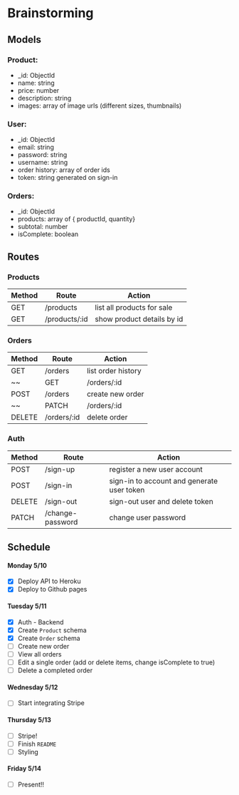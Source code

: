 # Brainstorming

## Models
### Product:
- _id: ObjectId
- name: string
- price: number
- description: string
- images: array of image urls (different sizes, thumbnails)

### User:
- _id: ObjectId
- email: string
- password: string
- username: string
- order history: array of order ids
- token: string generated on sign-in

### Orders:
- _id: ObjectId
- products: array of { productId, quantity}
- subtotal: number
- isComplete: boolean

## Routes
### Products
| Method | Route | Action |
| ------ | ----- | ------ |
| GET | /products | list all products for sale |
| GET | /products/:id | show product details by id |

### Orders
| Method | Route | Action |
| ------ | ----- | ------ |
| GET | /orders | list order history |
~~| GET | /orders/:id | view order details by id |~~
| POST | /orders | create new order |
~~| PATCH | /orders/:id | add or delete items to order |~~
| DELETE | /orders/:id | delete order |

### Auth
| Method | Route | Action |
| ------ | ----- | ------ |
| POST | /sign-up | register a new user account |
| POST  | /sign-in | sign-in to account and generate user token |
| DELETE | /sign-out | sign-out user and delete token |
| PATCH | /change-password  | change user password  |


## Schedule
#### Monday 5/10
- [x] Deploy API to Heroku
- [x] Deploy to Github pages

#### Tuesday 5/11
- [x] Auth - Backend
- [x] Create `Product` schema
- [x] Create `Order` schema
- [ ] Create new order
- [ ] View all orders
- [ ] Edit a single order (add or delete items, change isComplete to true)
- [ ] Delete a completed order

#### Wednesday 5/12
- [ ] Start integrating Stripe

#### Thursday 5/13
- [ ] Stripe!
- [ ] Finish `README`
- [ ] Styling

#### Friday 5/14
- [ ] Present!!
